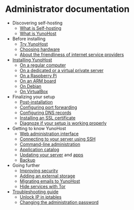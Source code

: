 # Administrator documentation

* Discovering self-hosting
    * [What is Self-hosting](/selfhosting)
    * [What is YunoHost](/whatsyunohost)
* Before installing
    * [Try YunoHost](/try)
    * [Choosing hardware](/hardware)
    * [About the friendliness of internet service providers](/isp)
* [Installing YunoHost](/install)
    * [On a regular computer](/install_iso)
    * [On a dedicated or a virtual private server](/install_on_vps)
    * [On a Raspberry Pi](/install_on_raspberry)
    * [On an ARM board](/install_on_arm_board)
    * [On Debian](/install_on_debian)
    * [On VirtualBox](/install_on_virtualbox)
* Finalizing your setup
    * [Post-installation](/postinstall)
    * [Configuring port forwarding](/isp_box_config)
    * [Configuring DNS records](/dns_config)
    * [Installing an SSL certificate](/certificate)
    * [Diagnoze if your setup is working properly](/diagnostic)
* Getting to know YunoHost
    * [Web administration interface](/admin)
    * [Connecting to your server using SSH](/ssh)
    * [Command-line administration](/commandline)
    * [Application catalog](/apps)
    * [Updating your server](/update) and [apps](/app_update)
    * [Backup](/backup)
* Going further
    * [Improving security](/security)
    * [Adding an external storage](/external_storage)
    * [Migrating emails to YunoHost](/email_migration)
    * [Hide services with Tor](/torhiddenservice)
* [Troubleshooting guide](/troubleshooting_guide)
    * [Unlock IP in iptables](/fail2ban)
    * [Changing the administration password](/change_admin_password)
